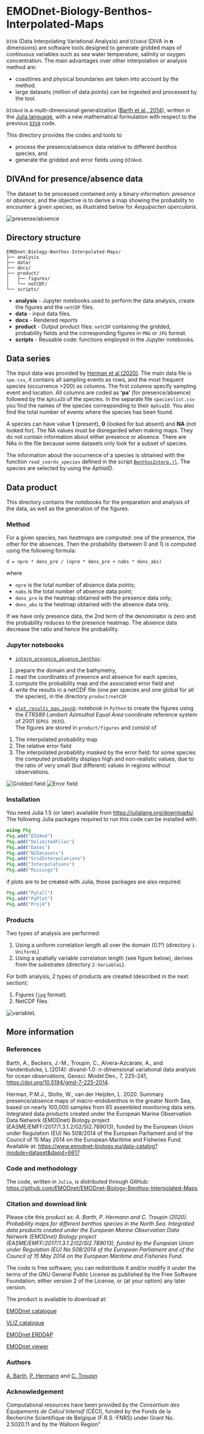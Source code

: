 # EMODnet-Biology-Benthos-Interpolated-Maps

`DIVA` (Data Interpolating Variational Analysis) and `DIVAnd` (DIVA in __n__ dimensions) are software tools designed to generate gridded maps of continuous variables such as sea water temperature, salinity or oxygen concentration. The main advantages over other interpolation or analysis method are:
* coastlines and physical boundaries are taken into account by the method.
* large datasets (million of data points) can be ingested and processed by the tool.

`DIVAnd` is a multi-dimensional generalization ([Barth et al., 2014](https://dx.doi.org/10.5194/gmd-7-225-2014)), written in the [Julia language](https://julialang.org/), with a new mathematical formulation with respect to the previous [`DIVA`](https://github.com/gher-ulg/DIVA) code.

This directory provides the codes and tools to
- process the presence/absence data relative to different _benthos_ species, and
- generate the gridded and error fields using `DIVAnd`.

## DIVAnd for presence/absence data

The dataset to be processed contained only a binary information: _presence_ or _absence_, and the objective is to derive a map showing the probability to encounter a given species, as illustrated below for _Aequipecten opercularis_.

![presense/absence](product/figures/1-UniformL/data/Aequipecten_opercularis_data.jpg)


## Directory structure

```
EMODnet-Biology-Benthos-Interpolated-Maps/
├── analysis
├── data/
├── docs/
├── product/
│   ├── figures/
│   └── netCDF/
└── scripts/
```

* **analysis** - Jupyter notebooks used to perform the data analysis, create the figures and the `netCDF` files.
* **data** - input data files.
* **docs** - Rendered reports
* **product** - Output product files: `netCDF` containing the gridded, probability fields and the corresponding figures in `PNG` or `JPG` format.
* **scripts** - Reusable code: functions employed in the Jupyter notebooks.

## Data series

The input data was provided by [Herman et al (2020)](https://www.emodnet-biology.eu/data-catalog?module=dataset&dasid=6617). The main data file is `spe.csv`, it contains all sampling events as rows, and the most frequent species (occurrence >200) as columns. The first columns specify sampling event and location. All columns are coded as __‘pa’__ (for presence/absence) followed by the `AphiaID` of the species. In the separate file `specieslist.csv` you find the names of the species corresponding to their `AphiaID`. You also find the total number of events where the species has been found.

A species can have value __1__ (present), __0__ (looked for but absent) and __NA__ (not looked for). The NA values must be disregarded when making maps. They do not contain information about either presence or absence. There are NAs in the file because some datasets only look for a subset of species.

The information about the occurrence of a species is obtained with the function
`read_coords_species` defined in the script  [`BenthosInterp.jl`](scripts/BenthosInterp.jl). The species are selected by using the _AphiaID_.

## Data product

This directory contains the notebooks for the preparation and analysis of the data, as well as the generation of the figures.

### Method

For a given species, two _heatmaps_ are computed: one of the presence, the other
for the absences. Then the probability (between 0 and 1) is computed using the
following formula:  
```
d = npre * dens_pre / (npre * dens_pre + nabs * dens_abs)
```
where
* `npre` is the total number of absence data points;
* `nabs` is the total number of absence data point;
* `dens_pre` is the heatmap obtained with the presence data only;
* `dens_abs` is the heatmap obtained with the absence data only.

If we have only presence data, the 2nd term of the denominator is zero and
the probability reduces to the presence heatmap.
The absence data decrease the ratio and hence the probability.

### Jupyter notebooks

* [`interp_presence_absence_benthos`](analysis/interp_presence_absence_benthos.ipynb):

1. prepare the domain and the bathymetry,
2. read the coordinates of presence and absence for each species,
3. compute the probability map and the associated error field and
4. write the results in a netCDF file (one per species and one global for all
   the species), in the directory `product/netCDF`

* [`plot_results_map.ipynb`](analysis/plot_results_map.ipynb): notebook in `Python` to create the figures using the _ETRS89 Lambert Azimuthal Equal Area_ coordinate reference system of 2001 (`EPGS 3035`).     
  The figures are stored in `product/figures` and consist of

1. The interpolated probability map
2. The relative error field
3. The interpolated probability masked by the error field: for some species the
   computed probability displays high and non-realistic values, due to the ratio of very small (but different) values in regions without observations.

![Gridded field](product/figures/1-UniformL/Aequipecten_opercularis_density.jpg)
![Error field](product/figures/1-UniformL/Aequipecten_opercularis_error.jpg)

### Installation

You need Julia 1.5 (or later) available from https://julialang.org/downloads/.
The following Julia packages required to run this code can be installed with:

```julia
using Pkg
Pkg.add("DIVAnd")
Pkg.add("DelimitedFiles")
Pkg.add("Dates")
Pkg.add("NCDatasets")
Pkg.add("GridInterpolations")
Pkg.add("Interpolations")
Pkg.add("Missings")
```

if plots are to be created with Julia, those packages are also required:

```julia
Pkg.add("PyCall")
Pkg.add("PyPlot")
Pkg.add("Proj4")
```

### Products

Two types of analysis are performed:
1. Using a uniform correlation length all over the domain (0.1°) (directory `1-UniformL`)
2. Using a spatially variable correlation length (see figure below), derives from the substrates (directory `2-VariableL`).

For both analysis, 2 types of products are created (described in the next section):
1. Figures (`jpg` format).
2. NetCDF files.

![variableL](product/figures/variableL.jpg)

## More information

### References

Barth, A., Beckers, J.-M., Troupin, C., Alvera-Azcárate, A., and Vandenbulcke, L.(2014): divand-1.0: *n*-dimensional variational data analysis for ocean observations, Geosci. Model Dev.,  7, 225–241, https://doi.org/10.5194/gmd-7-225-2014.    

Herman, P.M.J., Stolte, W., van der Heijden, L. 2020. Summary  presence/absence maps of macro-endobenthos in the greater North Sea,  based on nearly 100,000 samples from 65 assembled monitoring data sets.  Integrated data products created under the European Marine Observation  Data Network (EMODnet) Biology project  (EASME/EMFF/2017/1.3.1.2/02/SI2.789013), funded by the European Union  under Regulation (EU) No 508/2014 of the European Parliament and of the  Council of 15 May 2014 on the European Maritime and Fisheries Fund. Available at: https://www.emodnet-biology.eu/data-catalog?module=dataset&dasid=6617

### Code and methodology

The code, written in `Julia`, is distributed through GitHub:
https://github.com/EMODnet/EMODnet-Biology-Benthos-Interpolated-Maps

### Citation and download link

Please cite this product as:
*A. Barth, P. Hermann and C. Troupin (2020). Probability maps
for different benthos species in the North Sea. Integrated data products created under the European Marine Observation Data Network (EMODnet) Biology project (EASME/EMFF/2017/1.3.1.2/02/SI2.789013), funded by the European Union under Regulation (EU) No 508/2014 of the European Parliament and of the Council of 15 May 2014 on the European Maritime and Fisheries Fund.*

The code is free software; you can redistribute it and/or modify it under the terms of the GNU General Public License as published by the Free Software Foundation; either version 2 of the License, or (at your option) any later version.

The product is available to download at: 

[EMODnet catalogue](https://emodnet.ec.europa.eu/geonetwork/srv/eng/catalog.search#/metadata/1564785471cc93b2c18f192bc73b71597d7fa4dc)

[VLIZ catalogue](https://www.vliz.be/en/imis?module=dataset&dasid=6640)

[EMODnet ERDDAP](https://erddap.emodnet.eu/erddap/files/biology_6640_benthos_NorthSea_e4af_0f0e_6a73/04_2021_6640_diva_benthos_erddap.nc)

[EMODnet viewer](https://emodnet.ec.europa.eu/geoviewer/?layers=12961:1:1&basemap=ebwbl&active=12961&bounds=-8248235.3083528,3721498.002604292,10922700.319775922,12098797.477604292&filters=&projection=EPSG:3857)

### Authors

[A. Barth](https://www.emodnet-biology.eu/data-catalog?module=person&persid=5344), [P. Hermann](https://www.emodnet-biology.eu/data-catalog?module=person&persid=79) and [C. Troupin](https://www.emodnet-biology.eu/data-catalog?module=person&persid=19092)

### Acknowledgement
Computational resources have been provided by the *Consortium des Équipements de Calcul Intensif* (CÉCI), funded by the Fonds de la Recherche Scientifique de Belgique (F.R.S.-FNRS) under Grant No. 2.5020.11 and by the Walloon Region"
